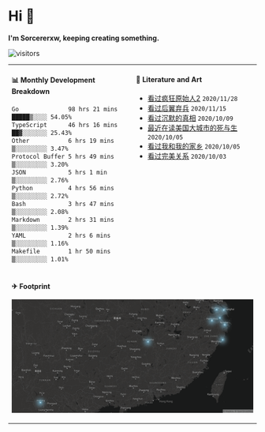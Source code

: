 # Hi 👋

**I'm Sorcererxw, keeping creating something.**

![visitors](https://visitor-badge.glitch.me/badge?page_id=sorcererxw.sorcererx)

<table width="800px">
<tr>
<td valign="top" width="50%">

#### 📊 Monthly Development Breakdown

<!--START_SECTION:waka-->
```text
Go              98 hrs 21 mins █████▒░░░░ 54.05%
TypeScript      46 hrs 16 mins ██▓░░░░░░░ 25.43%
Other           6 hrs 19 mins  ▒░░░░░░░░░ 3.47%
Protocol Buffer 5 hrs 49 mins  ▒░░░░░░░░░ 3.20%
JSON            5 hrs 1 min    ▒░░░░░░░░░ 2.76%
Python          4 hrs 56 mins  ▒░░░░░░░░░ 2.72%
Bash            3 hrs 47 mins  ▒░░░░░░░░░ 2.08%
Markdown        2 hrs 31 mins  ▒░░░░░░░░░ 1.39%
YAML            2 hrs 6 mins   ▒░░░░░░░░░ 1.16%
Makefile        1 hr 50 mins   ▒░░░░░░░░░ 1.01%
```
<!--END_SECTION:waka-->

<td valign="top" width="50%">

#### 💃 Literature and Art

<!--START_SECTION:douban-->
* [看过疯狂原始人2](http://movie.douban.com/subject/24298954/) <code>2020/11/28</code>
* [看过后翼弃兵](http://movie.douban.com/subject/32579283/) <code>2020/11/15</code>
* [看过沉默的真相](http://movie.douban.com/subject/33447642/) <code>2020/10/09</code>
* [最近在读美国大城市的死与生](https://book.douban.com/subject/34907883/) <code>2020/10/05</code>
* [看过我和我的家乡](http://movie.douban.com/subject/35051512/) <code>2020/10/05</code>
* [看过完美关系](http://movie.douban.com/subject/30221758/) <code>2020/10/03</code>

<!--END_SECTION:douban-->

</td>
</tr>
<tr>
<td colspan="2">

#### ✈ Footprint

![footprint](./footprint.png)

</td>
</tr>
</table>


